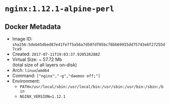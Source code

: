 # `nginx:1.12.1-alpine-perl`

## Docker Metadata

- Image ID: `sha256:5deb45dbed87e41fe7f5a56a7d507df05bcf8bb69915dd75743e6f27255d7ca9`
- Created: `2017-07-11T19:03:37.920526288Z`
- Virtual Size: ~ 57.72 Mb  
  (total size of all layers on-disk)
- Arch: `linux`/`amd64`
- Command: `["nginx","-g","daemon off;"]`
- Environment:
  - `PATH=/usr/local/sbin:/usr/local/bin:/usr/sbin:/usr/bin:/sbin:/bin`
  - `NGINX_VERSION=1.12.1`
